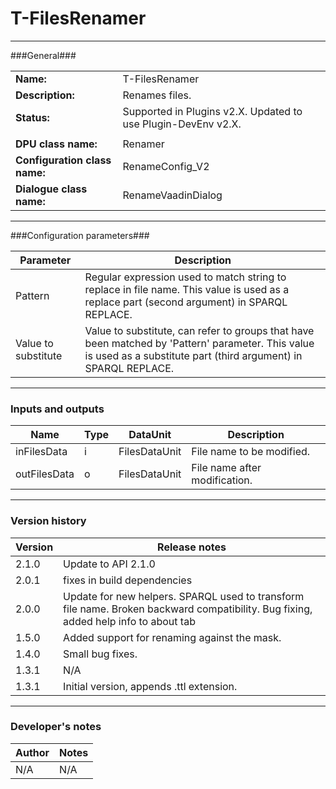 # T-FilesRenamer #
----------

###General###

|                              |                                                               |
|------------------------------|---------------------------------------------------------------|
|**Name:**                     |T-FilesRenamer                                              |
|**Description:**              |Renames files. |
|**Status:**                   |Supported in Plugins v2.X. Updated to use Plugin-DevEnv v2.X.       |
|                              |                                                               |
|**DPU class name:**           |Renamer     | 
|**Configuration class name:** |RenameConfig_V2                           |
|**Dialogue class name:**      |RenameVaadinDialog | 

***

###Configuration parameters###


|Parameter                        |Description                             |                                                        
|---------------------------------|----------------------------------------|
|Pattern|Regular expression used to match string to replace in file name. This value is used as a replace part (second argument) in SPARQL REPLACE.|
|Value to substitute|Value to substitute, can refer to groups that have been matched by 'Pattern' parameter. This value is used as a substitute part (third argument) in SPARQL REPLACE.|


***

### Inputs and outputs ###

|Name                |Type       |DataUnit                         |Description                        |
|--------------------|-----------|---------------------------------|-----------------------------------|
|inFilesData  |i |FilesDataUnit  |File name to be modified.  |
|outFilesData |o |FilesDataUnit  |File name after modification. | 

***

### Version history ###

|Version    |Release notes                                   |
|-----------|------------------------------------------------|
|2.1.0      | Update to API 2.1.0        |
|2.0.1      | fixes in build dependencies |
|2.0.0      | Update for new helpers. SPARQL used to transform file name. Broken backward compatibility. Bug fixing, added help info to about tab |
|1.5.0      | Added support for renaming against the mask.    |                                
|1.4.0      | Small bug fixes.                                |                                
|1.3.1      | N/A    |                                
|1.3.1      | Initial version, appends .ttl extension.        |                                


***

### Developer's notes ###

|Author            |Notes                 |
|------------------|----------------------|
|N/A               |N/A                   | 

